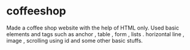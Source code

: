 # coffeeshop
Made a coffee shop website with the help of HTML only. Used basic elements and tags such as anchor , table , form , lists . horizontal line , image , scrolling using id and some other basic stuffs.
